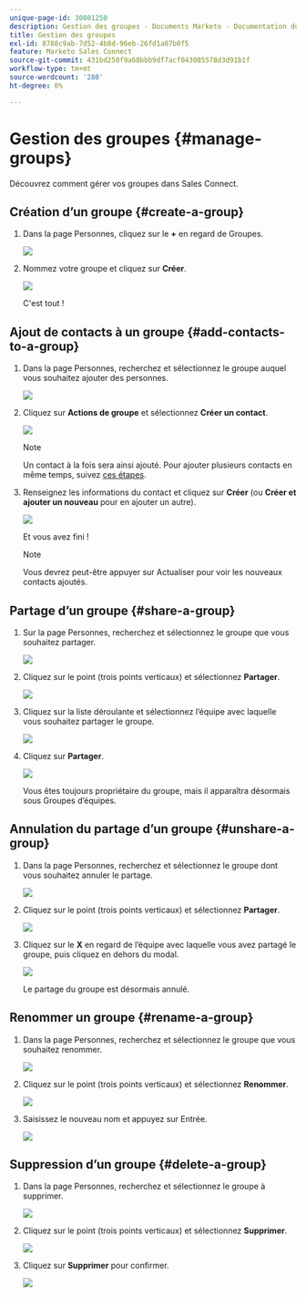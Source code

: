 ```yaml
---
unique-page-id: 30081250
description: Gestion des groupes - Documents Marketo - Documentation du produit
title: Gestion des groupes
exl-id: 8788c9ab-7d52-4b8d-96eb-26fd1a07b0f5
feature: Marketo Sales Connect
source-git-commit: 431bd258f9a68bbb9df7acf043085578d3d91b1f
workflow-type: tm+mt
source-wordcount: '280'
ht-degree: 0%

---
```


# Gestion des groupes {#manage-groups}

Découvrez comment gérer vos groupes dans Sales Connect.

## Création d’un groupe {#create-a-group}

1. Dans la page Personnes, cliquez sur le **+** en regard de Groupes.

   ![](assets/one-4.png)

1. Nommez votre groupe et cliquez sur **Créer**.

   ![](assets/two-3.png)

   C&#39;est tout !

## Ajout de contacts à un groupe {#add-contacts-to-a-group}

1. Dans la page Personnes, recherchez et sélectionnez le groupe auquel vous souhaitez ajouter des personnes.

   ![](assets/three-3.png)

1. Cliquez sur **Actions de groupe** et sélectionnez **Créer un contact**.

   ![](assets/four-3.png)

   >[!NOTE]
   >
   >Un contact à la fois sera ainsi ajouté. Pour ajouter plusieurs contacts en même temps, suivez [ces étapes](/help/marketo/product-docs/marketo-sales-connect/people/managing-contacts/import-contacts-via-csv.md).

1. Renseignez les informations du contact et cliquez sur **Créer** (ou **Créer et ajouter un nouveau** pour en ajouter un autre).

   ![](assets/five-3.png)

   Et vous avez fini !

   >[!NOTE]
   >
   >Vous devrez peut-être appuyer sur Actualiser pour voir les nouveaux contacts ajoutés.

## Partage d’un groupe {#share-a-group}

1. Sur la page Personnes, recherchez et sélectionnez le groupe que vous souhaitez partager.

   ![](assets/six.png)

1. Cliquez sur le point (trois points verticaux) et sélectionnez **Partager**.

   ![](assets/seven.png)

1. Cliquez sur la liste déroulante et sélectionnez l’équipe avec laquelle vous souhaitez partager le groupe.

   ![](assets/eight.png)

1. Cliquez sur **Partager**.

   ![](assets/nine.png)

   Vous êtes toujours propriétaire du groupe, mais il apparaîtra désormais sous Groupes d’équipes.

## Annulation du partage d’un groupe {#unshare-a-group}

1. Dans la page Personnes, recherchez et sélectionnez le groupe dont vous souhaitez annuler le partage.

   ![](assets/ten.png)

1. Cliquez sur le point (trois points verticaux) et sélectionnez **Partager**.

   ![](assets/eleven.png)

1. Cliquez sur le **X** en regard de l’équipe avec laquelle vous avez partagé le groupe, puis cliquez en dehors du modal.

   ![](assets/twelve.png)

   Le partage du groupe est désormais annulé.

## Renommer un groupe {#rename-a-group}

1. Dans la page Personnes, recherchez et sélectionnez le groupe que vous souhaitez renommer.

   ![](assets/six.png)

1. Cliquez sur le point (trois points verticaux) et sélectionnez **Renommer**.

   ![](assets/thirteen.png)

1. Saisissez le nouveau nom et appuyez sur Entrée.

   ![](assets/fourteen.png)

## Suppression d’un groupe {#delete-a-group}

1. Dans la page Personnes, recherchez et sélectionnez le groupe à supprimer.

   ![](assets/fifteen.png)

1. Cliquez sur le point (trois points verticaux) et sélectionnez **Supprimer**.

   ![](assets/sixteen.png)

1. Cliquez sur **Supprimer** pour confirmer.

   ![](assets/seventeen.png)
